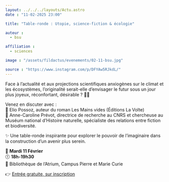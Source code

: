 ```yaml
---
layout: ../../../layouts/Actu.astro
date : "11-02-2025 23:00"

title: "Table-ronde : Utopie, science-fiction & écologie"

auteur :
  - bsu

affiliation :
  - sciences

image : "/assets/fildactus/evenements/02-11-bsu.jpg"

source : "https://www.instagram.com/p/DFYAw5RJkdL/"
---
```


Face à l’actualité et aux projections scientifiques anxiogènes sur le climat et les écosystèmes, l’originalité serait-elle d’envisager le futur sous un jour plus joyeux, réconfortant, désirable ? 🌿✨

Venez en discuter avec :  
📖 Elio Possoz, auteur du roman Les Mains vides (Éditions La Volte)  
🔬 Anne-Caroline Prévot, directrice de recherche au CNRS et chercheuse au Muséum national d’Histoire naturelle, spécialiste des relations entre fiction et biodiversité.

✨ Une table-ronde inspirante pour explorer le pouvoir de l’imaginaire dans la construction d’un avenir plus serein.

📅 __Mardi 11 Février__  
🕕 __18h-19h30__  
📍 Bibliothèque de l’Atrium, Campus Pierre et Marie Curie

👉 [Entrée gratuite, sur inscription](https://lime3-app3.sorbonne-universite.fr/index.php/518726)